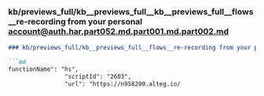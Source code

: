 ### kb/previews_full/kb__previews_full__kb__previews_full__flows__re-recording from your personal account@auth.har.part052.md.part001.md.part002.md

```md
### kb/previews_full/kb__previews_full__flows__re-recording from your personal account@auth.har.part052.md.part001.md (part 002)

```md
functionName": "hs",
                "scriptId": "2603",
                "url": "https://n958200.alteg.io/
```

```

```
